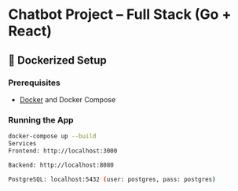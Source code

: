 # Chatbot Project – Full Stack (Go + React)

## 🐳 Dockerized Setup

### Prerequisites

- [Docker](https://www.docker.com/) and Docker Compose

### Running the App

```bash
docker-compose up --build
Services
Frontend: http://localhost:3000

Backend: http://localhost:8080

PostgreSQL: localhost:5432 (user: postgres, pass: postgres)
```